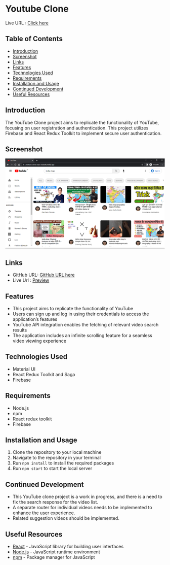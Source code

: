 # Youtube Clone
Live URL : [Click here](https://youtube-clone-react-redux-auth-scroll.netlify.app/)

## Table of Contents
- [Introduction](#Introduction)
- [Screenshot](#Screenshot)
- [Links](#links)
- [Features](#Features)
- [Technologies Used](#Technologies-Used)
- [Requirements](#Requirements)
- [Installation and Usage](#Installation-and-Usage)
- [Continued Development](#Continued-Development)
- [Useful Resources](#Useful-Resources)

## Introduction
The YouTube Clone project aims to replicate the functionality of YouTube, focusing on user registration and authentication. This project utilizes Firebase and React Redux Toolkit to implement secure user authentication.

## Screenshot
![Image](https://raw.githubusercontent.com/darskp/youtube-clone-react-redux/main/public/youtube-clone-react-redux.png)

## Links
- GitHub URL: [GitHub URL here](https://github.com/darskp/youtube-clone-react-redux)
- Live Url : [Preview](https://youtube-clone-react-redux-auth-scroll.netlify.app/)

## Features
- This project aims to replicate the functionality of YouTube
- Users can sign up and log in using their credentials to access the application’s features
- YouTube API integration enables the fetching of relevant video search results
- The application includes an infinite scrolling feature for a seamless video viewing experience

## Technologies Used
- Material UI
- React Redux Toolkit and Saga
- Firebase

## Requirements
- Node.js
- npm
- React redux toolkit
- Firebase

## Installation and Usage
1. Clone the repository to your local machine
2. Navigate to the repository in your terminal
3. Run `npm install` to install the required packages
4. Run `npm start` to start the local server

## Continued Development
- This YouTube clone project is a work in progress, and there is a need to fix the search response for the video list.
- A separate router for individual videos needs to be implemented to enhance the user experience.
- Related suggestion videos should be implemented.

## Useful Resources
- [React](https://reactjs.org/) - JavaScript library for building user interfaces
- [Node.js](https://nodejs.org/) - JavaScript runtime environment
- [npm](https://www.npmjs.com/) - Package manager for JavaScript
